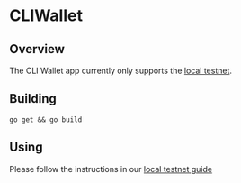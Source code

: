 # CLIWallet

## Overview
The CLI Wallet app currently only supports the [local testnet](https://github.com/spacemeshos/local-testnet/).

## Building
```
go get && go build
```

## Using
Please follow the instructions in our [local testnet guide](https://testnet.spacemesh.io/#/local)
